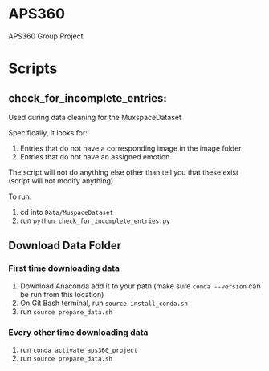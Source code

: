# APS360
APS360 Group Project

# Scripts

## check_for_incomplete_entries:
Used during data cleaning for the MuxspaceDataset

Specifically, it looks for:
1. Entries that do not have a corresponding image in the image folder
2. Entries that do not have an assigned emotion

The script will not do anything else other than tell you that these exist (script will not modify anything)

To run:
1. cd into `Data/MuspaceDataset`
2. run `python check_for_incomplete_entries.py`

## Download Data Folder

### First time downloading data
1. Download Anaconda add it to your path (make sure `conda --version` can be run from this location)
2. On Git Bash terminal, run `source install_conda.sh`
3. run `source prepare_data.sh`

### Every other time downloading data
1. run `conda activate aps360_project`
2. run `source prepare_data.sh`